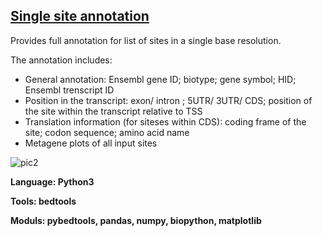 

## [Single site annotation](https://github.com/BioInfoData/single_site_annotation)

Provides full annotation for list of sites in a single base resolution.

The annotation includes: 

* General annotation: Ensembl gene ID; biotype; gene symbol; HID; Ensembl trenscript ID
* Position in the transcript: exon/ intron ;  5UTR/ 3UTR/ CDS;  position of the site within the transcript relative to TSS
* Translation information (for siteses within CDS): coding frame of the site; codon sequence; amino acid name
* Metagene plots of all input sites 

![pic2](https://user-images.githubusercontent.com/93220699/183313469-d1b6086c-27c0-41ba-ba84-b2b26ffc9a65.png)

**Language: Python3**

**Tools: bedtools**

**Moduls: pybedtools, pandas, numpy, biopython, matplotlib**


